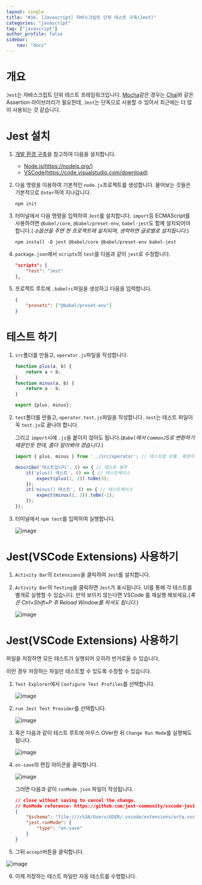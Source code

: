 ```yaml
---
layout: single
title: "#16. [Javascript] 자바스크립트 단위 테스트 구축(Jest)"
categories: "javascript"
tag: ["javascript"]
author_profile: false
sidebar: 
    nav: "docs"
---
```


# 개요

`Jest`는 자바스크립트 단위 테스트 프레임워크입니다. [Mocha](https://tango1202.github.io/javascript/javascript-mocha-chai/)같은 경우는 [Chai](https://tango1202.github.io/javascript/javascript-mocha-chai/)와 같은 Assertion 라이브러리가 필요한데, `Jest`는 단독으로 사용할 수 있어서 최근에는 더 많이 사용되는 것 같습니다.

# Jest 설치

1. [개발 환경 구축](https://tango1202.github.io/javascript/javascript-config/)을 참고하여 다음을 설치합니다.
    * [Node.js(https://nodejs.org/)](https://nodejs.org/)
    * [VSCode(https://code.visualstudio.com/download)](https://code.visualstudio.com/download)

2. 다음 명령을 이용하여 기본적인 `node.js`프로젝트를 생성합니다. 물어보는 것들은 기본적으로 `Enter`하여 지나갑니다.

    ```
    npm init
    ```

3. 터미널에서 다음 명령을 입력하여 `Jest`를 설치합니다. `import`등 ECMAScript를 사용하려면 `@babel/core`, `@babel/preset-env`, `babel-jest`도 함께 설치되어야 합니다.(*`-D`옵션을 주면 현 프로젝트에 설치되며, 생략하면 글로벌로 설치됩니다.*)  

    ```
    npm install -D jest @babel/core @babel/preset-env babel-jest 
    ```

4. `package.json`에서 `scripts`의 `test`를 다음과 같이 `jest`로 수정합니다.

    ```json
    "scripts": {
        "test": "Jest"
    },
    ```

5. 프로젝트 루트에 `.babelrc`파일을 생성하고 다음을 입력합니다.

    ```json
    {
        "presets": ["@babel/preset-env"]
    }
    ```

# 테스트 하기

1. `src`폴더를 만들고, `operator.js`파일을 작성합니다.

    ```javascript
    function plus(a, b) {
        return a + b;
    }
    function minus(a, b) {
        return a - b;
    }

    export {plus, minus};
    ```

2. `test`폴더를 만들고, `operator.test.js`파일을 작성합니다. `Jest`는 테스트 파일이 꼭 `test.js`로 끝나야 합니다.

    그리고 `import`시에 `.js`을 붙이지 않아도 됩니다.(*`Babel`에서 `CommonJ`S로 변환하기 때문인듯 한데, 좀더 알아봐야 겠습니다.*)

    ```javascript
    import { plus, minus } from '../src/operator'; // 테스트할 모듈. 확장자를 안붙여도 됩니다.

    describe('테스트입니다', () => { // 테스트 범주
        it('plus() 테스트', () => { // 테스트케이스
            expect(plus(1, 2)).toBe(3);
        });
        it('minus() 테스트', () => { // 테스트케이스
            expect(minus(1, 2)).toBe(-1);
        });
    });
    ```

3. 터미널에서 `npm test`를 입력하여 실행합니다.

    ![image](https://github.com/tango1202/tango1202.github.io/assets/133472501/6ec0699f-bf15-4edf-bf39-262c1287cadf)

# Jest(VSCode Extensions) 사용하기

1. `Activity Bar`의 `Extensions`을 클릭하여 `Jest`를 설치합니다.

2. `Activity Bar`의 `Testing`을 클릭하면 `Jest`가 표시됩니다. UI를 통해 각 테스트를 별개로 실행할 수 있습니다. 만약 보이지 않는다면 VSCode 를 재실행 해보세요.(*혹은 Ctrl+Shift+P 후 Reload Window를 하셔도 됩니다.*)

    ![image](https://github.com/tango1202/tango1202.github.io/assets/133472501/074da04b-24a0-4d76-92a1-6f88b360df9b)

# Jest(VSCode Extensions) 사용하기

파일을 저장하면 모든 테스트가 실행되어 오히려 번거로울 수 있습니다.

이런 경우 저장하는 파일만 테스트할 수 있도록 수정할 수 있습니다.

1. `Test Explorer`에서 `Configure Test Profiles`를 선택합니다.

    ![image](https://github.com/tango1202/tango1202.github.io/assets/133472501/369398b6-ee38-42c9-a736-30f9ddd281ab)


2. `run Jest Test Provider`를 선택합니다.

    ![image](https://github.com/tango1202/tango1202.github.io/assets/133472501/ea32a954-d8dc-4c5a-b3e3-6faa230a6577)

3. 혹은 다음과 같이 테스트 루트에 마우스 OVer한 뒤 `Change Run Mode`를 실행해도 됩니다.

    ![image](https://github.com/tango1202/tango1202.github.io/assets/133472501/ee041f7e-ab9c-45b8-bc70-c4493ae36c02)

4. `on-save`의 편집 아이콘을 클릭합니다.

    ![image](https://github.com/tango1202/tango1202.github.io/assets/133472501/df91546e-0a49-4b63-bcd8-d43d6094f5f4)

    그러면 다음과 같이 `runMode.json` 파일이 작성됩니다.

    ```json
    // close without saving to cancel the change.
    // RunMode reference: https://github.com/jest-community/vscode-jest#runmode
    {
        "$schema": "file:///c%3A/Users/USER/.vscode/extensions/orta.vscode-jest-6.2.1/syntaxes/ExtSettingsSchema.json",
        "jest.runMode": {
            "type": "on-save"
        }
    }
    ```

5. 그뒤 `accept`버튼을 클릭합니다.

![image](https://github.com/tango1202/tango1202.github.io/assets/133472501/cd31038f-91d8-46d0-80b8-9d418cc00f49)

6. 이제 저장하는 테스트 파일만 자동 테스트를 수행합니다.




